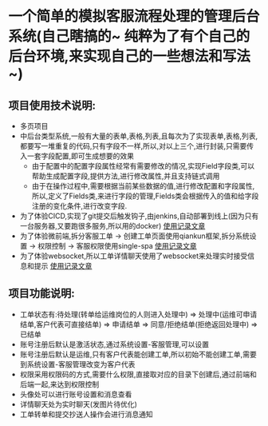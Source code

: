 # 一个简单的模拟客服流程处理的管理后台系统(自己瞎搞的~ 纯粹为了有个自己的后台环境,来实现自己的一些想法和写法~)

## 项目使用技术说明:
- 多页项目
- 中后台类型系统,一般有大量的表单,表格,列表,且每次为了实现表单,表格,列表,都要写一堆重复的代码,只有字段不一样,所以,对以上三个,进行封装,只需要传入一套字段配置,即可生成想要的效果
  - 由于配置中的配置字段属性经常有需要修改的情况,实现Field字段类,可以帮助生成配置字段,提供方法,进行修改属性,并且支持链式调用
  - 由于在操作过程中,需要根据当前某些数据的值,进行修改配置和字段属性,所以,定义了Fields类,来进行字段的管理,Fields类会根据传入的值和给字段注册的变化条件,进行改变字段.
- 为了体验CICD,实现了git提交后触发钩子,由jenkins,自动部署到线上(因为只有一台服务器,又要跑很多服务,所以用的docker) [使用记录文章](https://juejin.cn/post/6916016350490001415)
- 为了体验微前端,拆分客服工单 -> 创建工单页面使用qiankun框架,拆分系统设置 -> 权限控制 -> 客服权限使用single-spa [使用记录文章](https://juejin.cn/post/6917245057896710158)
- 为了体验websocket,所以工单详情聊天使用了websocket来处理实时接受信息和提示 [使用记录文章](https://juejin.cn/post/6926744616419426311)

## 项目功能说明:
- 工单状态有:待处理(转单给运维岗位的人则进入处理中) => 处理中(运维可申请结单,客户代表可直接结单) => 申请结单 => 同意/拒绝结单(拒绝返回处理中) => 已结单
- 账号注册后默认是激活状态,通过系统设置-客服管理,可以设置
- 账号注册后默认是运维,只有客户代表能创建工单,所以初始不能创建工单,需要到系统设置-客服管理改变为客户代表
- 权限采用权限码的方式,需要什么权限,直接取对应的目录下创建后,通过前端和后端一起,来达到权限控制
- 头像处可以进行账号设置和消息查看
- 详情聊天处为实时聊天(发图片待优化)
- 工单转单和提交抄送人操作会进行消息通知
